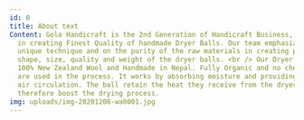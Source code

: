 ```yaml
---
id: 0
title: About text
Content: Golo Handicraft is the 2nd Generation of Handicraft Business, dedicated
  in creating Finest Quality of handmade Dryer Balls. Our team emphasizes on
  unique technique and on the purity of the raw materials in creating perfect
  shape, size, quality and weight of the dryer balls. <br /> Our Dryer Balls are
  100% New Zealand Wool and Handmade in Nepal. Fully Organic and no chemicals
  are used in the process. It works by absorbing moisture and providing better
  air circulation. The ball retain the heat they receive from the dryer and
  therefore boost the drying process.
img: uploads/img-20201208-wa0001.jpg
---
```

